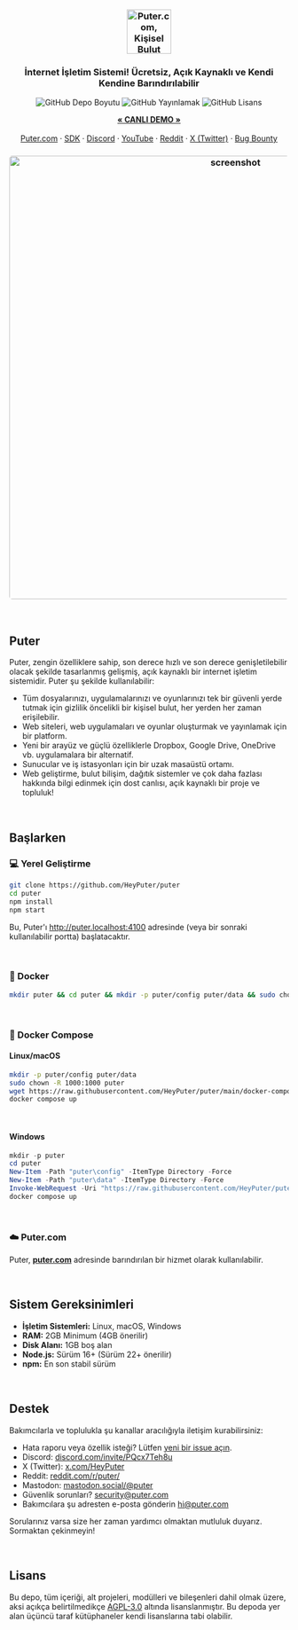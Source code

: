 <h3 align="center"><img width="80" alt="Puter.com, Kişisel Bulut Bilgisayar: Tüm dosyalarınız, uygulamalarınız ve oyunlarınız her zaman her yerden erişilebilen tek bir yerde." src="https://assets.puter.site/puter-logo.png"></h3>

<h3 align="center">İnternet İşletim Sistemi! Ücretsiz, Açık Kaynaklı ve Kendi Kendine Barındırılabilir</h3>

<p align="center">
    <img alt="GitHub Depo Boyutu" src="https://img.shields.io/github/repo-size/HeyPuter/puter"> <img alt="GitHub Yayınlamak" src="https://img.shields.io/github/v/release/HeyPuter/puter?label=latest%20version"> <img alt="GitHub Lisans" src="https://img.shields.io/github/license/HeyPuter/puter">
</p>

<p align="center">
    <a href="https://puter.com/"><strong>« CANLI DEMO »</strong></a>
    <br />
    <br />
    <a href="https://puter.com">Puter.com</a>
    ·
    <a href="https://docs.puter.com" target="_blank">SDK</a>
    ·
    <a href="https://discord.com/invite/PQcx7Teh8u">Discord</a>
    ·
    <a href="https://www.youtube.com/@EricsPuterVideos">YouTube</a>
    ·
    <a href="https://reddit.com/r/puter">Reddit</a>
    ·
    <a href="https://twitter.com/HeyPuter">X (Twitter)</a>
    ·
    <a href="https://hackerone.com/puter_h1b">Bug Bounty</a>
</p>

<h3 align="center"><img width="800" style="border-radius:5px;" alt="screenshot" src="https://assets.puter.site/puter.com-screenshot-3.webp"></h3>

<br/>

## Puter

Puter, zengin özelliklere sahip, son derece hızlı ve son derece genişletilebilir olacak şekilde tasarlanmış gelişmiş, açık kaynaklı bir internet işletim sistemidir. Puter şu şekilde kullanılabilir:

- Tüm dosyalarınızı, uygulamalarınızı ve oyunlarınızı tek bir güvenli yerde tutmak için gizlilik öncelikli bir kişisel bulut, her yerden her zaman erişilebilir.
- Web siteleri, web uygulamaları ve oyunlar oluşturmak ve yayınlamak için bir platform.
- Yeni bir arayüz ve güçlü özelliklerle Dropbox, Google Drive, OneDrive vb. uygulamalara bir alternatif.
- Sunucular ve iş istasyonları için bir uzak masaüstü ortamı.
- Web geliştirme, bulut bilişim, dağıtık sistemler ve çok daha fazlası hakkında bilgi edinmek için dost canlısı, açık kaynaklı bir proje ve topluluk!

<br/>

## Başlarken


### 💻 Yerel Geliştirme

```bash
git clone https://github.com/HeyPuter/puter
cd puter
npm install
npm start
```

Bu, Puter'ı http://puter.localhost:4100 adresinde (veya bir sonraki kullanılabilir portta) başlatacaktır.

<br/>

### 🐳 Docker


```bash
mkdir puter && cd puter && mkdir -p puter/config puter/data && sudo chown -R 1000:1000 puter && docker run --rm -p 4100:4100 -v `pwd`/puter/config:/etc/puter -v `pwd`/puter/data:/var/puter  ghcr.io/heyputer/puter
```

<br/>


### 🐙 Docker Compose


#### Linux/macOS
```bash
mkdir -p puter/config puter/data
sudo chown -R 1000:1000 puter
wget https://raw.githubusercontent.com/HeyPuter/puter/main/docker-compose.yml
docker compose up
```
<br/>

#### Windows


```powershell
mkdir -p puter
cd puter
New-Item -Path "puter\config" -ItemType Directory -Force
New-Item -Path "puter\data" -ItemType Directory -Force
Invoke-WebRequest -Uri "https://raw.githubusercontent.com/HeyPuter/puter/main/docker-compose.yml" -OutFile "docker-compose.yml"
docker compose up
```
<br/>

### ☁️ Puter.com

Puter, [**puter.com**](https://puter.com) adresinde barındırılan bir hizmet olarak kullanılabilir.

<br/>

## Sistem Gereksinimleri

- **İşletim Sistemleri:** Linux, macOS, Windows
- **RAM:** 2GB Minimum (4GB önerilir)
- **Disk Alanı:** 1GB boş alan
- **Node.js:** Sürüm 16+ (Sürüm 22+ önerilir)
- **npm:** En son stabil sürüm

<br/>

## Destek

Bakımcılarla ve toplulukla şu kanallar aracılığıyla iletişim kurabilirsiniz:

- Hata raporu veya özellik isteği? Lütfen [yeni bir issue açın](https://github.com/HeyPuter/puter/issues/new/choose).
- Discord: [discord.com/invite/PQcx7Teh8u](https://discord.com/invite/PQcx7Teh8u)
- X (Twitter): [x.com/HeyPuter](https://x.com/HeyPuter)
- Reddit: [reddit.com/r/puter/](https://www.reddit.com/r/puter/)
- Mastodon: [mastodon.social/@puter](https://mastodon.social/@puter)
- Güvenlik sorunları? [security@puter.com](mailto:security@puter.com)
- Bakımcılara şu adresten e-posta gönderin [hi@puter.com](mailto:hi@puter.com)

Sorularınız varsa size her zaman yardımcı olmaktan mutluluk duyarız. Sormaktan çekinmeyin!

<br/>


##  Lisans

Bu depo, tüm içeriği, alt projeleri, modülleri ve bileşenleri dahil olmak üzere, aksi açıkça belirtilmedikçe [AGPL-3.0](https://github.com/HeyPuter/puter/blob/main/LICENSE.txt) altında lisanslanmıştır. Bu depoda yer alan üçüncü taraf kütüphaneler kendi lisanslarına tabi olabilir.

<br/>
